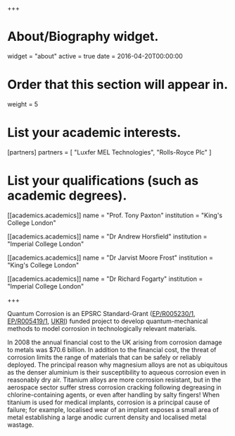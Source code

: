 +++
# About/Biography widget.
widget = "about"
active = true
date = 2016-04-20T00:00:00

# Order that this section will appear in.
weight = 5

# List your academic interests.
[partners]
  partners = [
    "Luxfer MEL Technologies",
    "Rolls-Royce Plc"
  ]

# List your qualifications (such as academic degrees).
[[academics.academics]]
  name = "Prof. Tony Paxton"
  institution = "King's College London"

[[academics.academics]]
  name = "Dr Andrew Horsfield"
  institution = "Imperial College London"

[[academics.academics]]
  name = "Dr Jarvist Moore Frost"
  institution = "King's College London"

[[academics.academics]]
  name = "Dr Richard Fogarty"
  institution = "Imperial College London"

+++

Quantum Corrosion is an EPSRC Standard-Grant
([EP/R005230/1](http://gow.epsrc.ac.uk/NGBOViewGrant.aspx?GrantRef=EP/R005230/1), 
[EP/R005419/1](http://gow.epsrc.ac.uk/NGBOViewGrant.aspx?GrantRef=EP/R005419/1), 
[UKRI](http://gtr.ukri.org/project/54EEC293-6F23-4938-AB0D-CF56F0AB131D)) funded project to develop quantum-mechanical methods to model corrosion in technologically relevant materials.

In 2008 the annual financial cost to the UK arising from corrosion damage to
metals was $70.6 billion. In addition to the financial cost, the threat of
corrosion limits the range of materials that can be safely or reliably
deployed. The principal reason why magnesium alloys are not as ubiquitous as
the denser aluminium is their susceptibility to aqueous corrosion even in
reasonably dry air. Titanium alloys are more corrosion resistant, but in the
aerospace sector suffer stress corrosion cracking following degreasing in
chlorine-containing agents, or even after handling by salty fingers! When
titanium is used for medical implants, corrosion is a principal cause of
failure; for example, localised wear of an implant exposes a small area of
metal establishing a large anodic current density and localised metal wastage.

